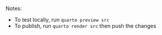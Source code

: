 Notes:
* To test locally, run `quarto preview src`
* To publish, run `quarto render src` then push the changes
